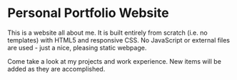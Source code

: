 # Personal Portfolio Website
This is a website all about me. It is built entirely from scratch (i.e. no templates) with 
HTML5 and responsive CSS. No JavaScript or external files are used - just a nice, pleasing
static webpage.

Come take a look at my projects and work experience. New items will be added as they are 
accomplished.
